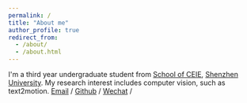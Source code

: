 ```yaml
---
permalink: /
title: "About me"
author_profile: true
redirect_from: 
  - /about/
  - /about.html
---
```

I'm a third year undergraduate student from [School of CEIE](http://ceie.szu.edu.cn/), [Shenzhen University](https://www.szu.edu.cn/). My research interest includes computer vision, such as text2motion.
[Email](2022270054@email.szu.edu.cn) / [Github](https://github.com/chibaoshibue) / [Wechat](../images/wechat.png) / 
